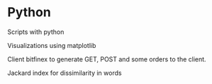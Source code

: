 # Python
Scripts with python

Visualizations using matplotlib

Client bitfinex to generate GET, POST and some orders to the client.

Jackard index for dissimilarity in words

